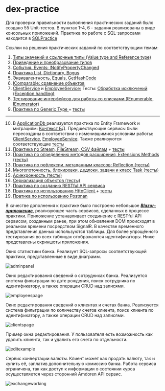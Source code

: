# dex-practice
Для проверки правильности выполнения практических заданий было создано 55 Unit-тестов. В пунктах 1-4, 6 - задания реализованы в виде консольных приложений.
Практика по работе с SQL-запросами находится в <a href="SqlPractice"> SQLPractice </a>

Ссылки на решения практических заданий по соответствующим темам:
1) <a href="Tools/PracticeWithTypes/Program.cs"> Типы значений и ссылочные типы (Value type and Reference type) </a>
2) <a href="Tools/PracticeWithCasting/Program.cs"> Приведение и преобразование типов </a>
3) <a href="Tools/PracticeWithINotifyPropertyChanged"> События. Events: INotifyPropertyChanged </a>
4) <a href="Tools/PracticeWithListDictionaryBogus/Program.cs"> Практика List, Dictionary, Bogus </a>
5) <a href="Application/ServiceTests/EquivalenceTests.cs"> Эквивалентность, Equals, GetHashCode </a>
6) <a href="Tools/PracticeWithIComparable/Program.cs"> IComparable: сравнение объектов </a>
7) <a href="Application/Services/ClientService.cs">ClientService</a> и <a href="Application/Services/EmployeeService.cs">EmployeeService</a>; Тесты: <a href="Application/ServiceTests/ExceptionHandlingTests.cs">Обработка исключений (Exception handling) </a>
8) <a href="Application/ServiceTests/IEnumerableLinqTests.cs"> Тестирование интерфейсов для работы со списками (IEnumerable, IEnumerator) </a>
9) <a href="Application/Services/BankService.cs"> Практика по Generic Type </a> + <a href="Application/ServiceTests/BlackListTests.cs">тесты</a>
---
10) В <a href="ApplicationDb"> ApplicationDb </a> реализуется практика по Entity Framework и миграциям: <a href="ApplicationDb/Models">Контекст БД</a>.  Предществующие сервисы были пересозданы в соответствии с изменившимися условиям работы: <a href="ApplicationDb/ServicesDb/ClientService.cs">ClientService</a>, <a href="ApplicationDb/ServicesDb/EmployeeService.cs">EmployeeService</a>. Также реализуются соответствующие <a href="ApplicationDb/ServicesDbTests.Tests">тесты</a>
11) <a href="ApplicationDb/ExportTool/ExportService.cs">Практика по Stream, FileStream, CSV файлам</a> + <a href="ApplicationDb/ServicesDbTests.Tests/CsvFileTests.cs">тесты</a>
12) <a href="ApplicationDb/ServicesDbTests.Tests/ExtensionsMethodsTests.cs"> Практика по определению методов расширения, Extensions Methods (тесты) </a>
13) <a href="ApplicationDb/ServicesDbTests.Tests/ReflectionTests.cs">Практика по рефлексии, метаданным классов: Reflection (тесты) </a>
14) <a href="ApplicationDb/ServicesDbTests.Tests/ThreadAndTaskTests.cs"> Многопоточность, блокировки, дедлоки, задачи и класс Task (тесты) </a>
15) <a href="ApplicationDb/ServicesDbTests.Tests/AsyncTaskTests.cs"> Асинхронность (тесты)</a>
16) <a href="ApplicationDb/ServicesDbTests.Tests/SerializationTests.cs"> Cериализация объектов (тесты)</a>
17) <a href="API/BankAPI"> Практика по созданию RESTful API сервиса </a>
18) <a href="ApplicationDb/ServicesDb/CurrencyService.cs"> Практика по использованию HttpClient </a> + <a href="ApplicationDb/ServicesDbTests.Tests/ConvertCurrencyTest.cs">тесты</a>
19) <a href="PostmanTestsResults"> Пратика по использовнию Postman </a>

В качестве дополнения к практике было построено небольшое <strong><em><a href="BlazorDemoBanking/BankingService">Blazor-приложение</em></strong></a>, реализующее часть сервисов, сделанных в процессе практики. Приложение устанавливает соединение с RESTful API сервисом, созданным ранее, при этом обновления DOM происходят в реальном времени посредством SignalR. В качестве временного представления данных используются таблицы. Для более упрощённого тестирования во всех таблицах отображаются идентификаторы. Ниже представлены скриншоты приложения.

Окно статистики банка. Реализует SQL-запросы соответствующей практики, представленные в виде диаграмм.

![adminpanel](https://github.com/MVasili34/dex-practice/assets/117523384/4c50facf-27d9-4dd9-8db5-ae6680f10a93)

Окно редактирования сведений о сотрудниках банка. Реализуется система фильтрации по дате рождения, поиск сотрудника по идентификатору, а также операции CRUD над записями.

![employeespage](https://github.com/MVasili34/dex-practice/assets/117523384/3c4c7293-a296-4f1b-99bc-1f322fcaec82)

Окно редактирования сведений о клиентах и счетах банка. Реализуется система фильтрации по количеству счетов клиента, поиск клиента по идентификатору, а также операции CRUD над записями.

![clientspage](https://github.com/MVasili34/dex-practice/assets/117523384/120a58a9-06bc-4f7f-ad8d-da9873a29506)

Пример окна редактирования. У пользователя есть возможность как удалить клиента, так и удалить его счета по отдельности.

![editexample](https://github.com/MVasili34/dex-practice/assets/117523384/37bce6ac-9252-4a82-b748-5f6f5cba9681)

Сервис конвертации валюты. Клиент может как продать валюту, так и купить её, заплатив дополнительную комиссию банка. Работа сервиса ограничена, так как доступ к информации о состоянии курса осуществляется через сторонний Amdoren API сервис.

![exchangeworking](https://github.com/MVasili34/dex-practice/assets/117523384/1192fbe2-a0a9-4c42-9907-3e8c902d4911)



